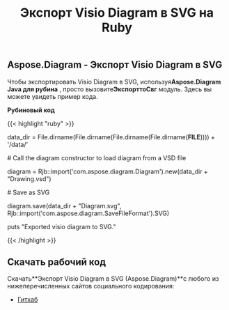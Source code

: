 ﻿---
title: Экспорт Visio Diagram в SVG на Ruby
type: docs
weight: 50
url: /ru/java/export-visio-diagram-to-svg-in-ruby/
---
## **Aspose.Diagram - Экспорт Visio Diagram в SVG**
 Чтобы экспортировать Visio Diagram в SVG, используя**Aspose.Diagram Java для рубина** , просто вызовите**ЭкспорттоСвг** модуль. Здесь вы можете увидеть пример кода.

**Рубиновый код**

{{< highlight "ruby" >}}

 data_dir = File.dirname(File.dirname(File.dirname(File.dirname(__FILE__)))) + '/data/'

\# Call the diagram constructor to load diagram from a VSD file

diagram = Rjb::import('com.aspose.diagram.Diagram').new(data_dir + "Drawing.vsd")

\# Save as SVG

diagram.save(data_dir + "Diagram.svg", Rjb::import('com.aspose.diagram.SaveFileFormat').SVG)

puts "Exported visio diagram to SVG."

{{< /highlight >}}
## **Скачать рабочий код**
 Скачать**Экспорт Visio Diagram в SVG (Aspose.Diagram)**с любого из нижеперечисленных сайтов социального кодирования:

- [Гитхаб](https://github.com/asposediagram/Aspose.Diagram-for-Java/blob/master/Plugins/Aspose_Diagram_Java_for_Ruby/lib/asposediagramjava/Export/exporttosvg.rb)
